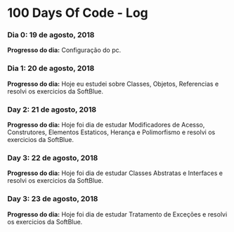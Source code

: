 # 100 Days Of Code - Log

### Dia 0: 19 de agosto, 2018

**Progresso do dia:** Configuração do pc.

<!--**Link do trabalho:** [App de calculadora](http://www.example.com)-->

### Dia 1: 20 de agosto, 2018

**Progresso do dia:** Hoje eu estudei sobre Classes, Objetos, Referencias e resolvi os exercicios da SoftBlue.

<!--**Link do trabalho:** [App de calculadora](http://www.example.com)-->

### Day 2: 21 de agosto, 2018

**Progresso do dia:** Hoje foi dia de estudar Modificadores de Acesso, Construtores, Elementos Estaticos, Herança e Polimorfismo e resolvi os exercicios da SoftBlue.

### Day 3: 22 de agosto, 2018

**Progresso do dia:** Hoje foi dia de estudar Classes Abstratas e Interfaces e resolvi os exercicios da SoftBlue.

### Day 3: 23 de agosto, 2018

**Progresso do dia:** Hoje foi dia de estudar Tratamento de Exceções e resolvi os exercicios da SoftBlue.

<!--**Link(s) do(s) trabalho(s)**-->
